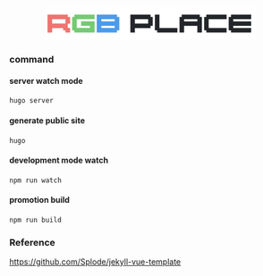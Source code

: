 <div align="center">
  <img alt="RGB Place" src="/static/image/RGB_place.png" width="75%">
</div>

### command

#### server watch mode
```
hugo server
```

#### generate public site
```
hugo
```

#### development mode watch
```
npm run watch
```

#### promotion build
```
npm run build
```


### Reference

<a href='https://github.com/Splode/jekyll-vue-template' target='_blank'>https://github.com/Splode/jekyll-vue-template</a>

